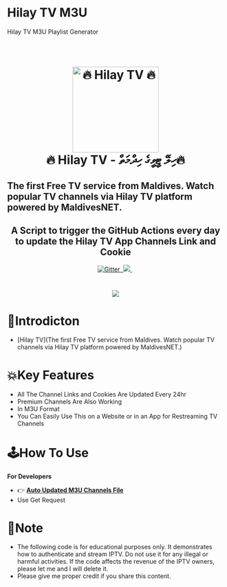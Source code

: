 # Hilay TV M3U
Hilay TV M3U Playlist Generator

<h1 align="center">
  <br>
  <a href="https://t.me/freetvmv"><img src="https://i.postimg.cc/JnygVFyn/image.jpg" alt="🔥 Hilay TV 🔥" width="200"></a>
  <br>
  🔥 Hilay TV - ހިލޭ ޓީވީގެ ހިދްމަތް🔥
  <br>
</h1>
<h2>The first Free TV service from Maldives. Watch popular TV channels via Hilay TV platform powered by MaldivesNET.</h2>

<h2 align="center">A Script to trigger the GitHub Actions every day to update the Hilay TV App Channels Link and Cookie </h2>

<p align="center">
  <a href="https://www.python.org/">
    <img src="https://img.shields.io/badge/Made_With-Python_3.12%2B-blue"
         alt="Gitter">
  
  <a href="https://saythanks.io/to/bullredeyes@gmail.com">
      <img src="">
  </a>
  <a href="https://t.me/freetvmv">
    <img src="https://i.postimg.cc/JnygVFyn/image.jpg">
  </a>
  </a>
  <a href=""><img src=""></a>
<a href=""><img src=""/></a>
</p>

<h1 align="center">
 <a href="https://t.me/freetvmv"><img src="https://i.postimg.cc/gjFM92FS/Screenshot-2025420-234533.png"></a>
</h1>

# 📒Introdicton 
* [Hilay TV](The first Free TV service from Maldives. Watch popular TV channels via Hilay TV platform powered by MaldivesNET.)

# 💥Key Features

* All The Channel Links and Cookies Are Updated Every 24hr
* Premium Channels Are Also Working
* In M3U Format
* You Can Easily Use This on a Website or in an App for Restreaming TV Channels 



# 🕹️How To Use
**For Developers**
* 👉 **[Auto Updated M3U Channels File](https://raw.githubusercontent.com/dhihacker/Hilay-TV-M3U/refs/heads/main/hilaytv.m3u)**
* Use Get Request








# 📝Note
* The following code is for educational purposes only. It demonstrates how to authenticate and stream IPTV. Do not use it for any illegal or harmful activities. If the code affects the revenue of the IPTV owners, please let me  and I will delete it.
* Please give me proper credit if you share this content.






